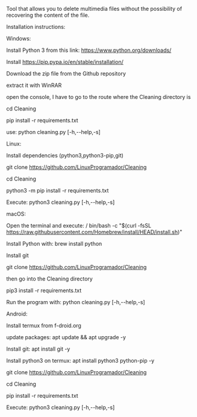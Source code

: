 Tool that allows you to delete multimedia files without the possibility of recovering the content of the file. 

Installation instructions:

Windows:

  Install Python 3 from this link: https://www.python.org/downloads/

  Install https://pip.pypa.io/en/stable/installation/
  
  Download the zip file from the Github repository 

  extract it with WinRAR 

  open the console, I have to go to the route where the Cleaning directory is

  cd Cleaning

  pip install -r requirements.txt
  
  use: python cleaning.py [-h,--help,-s]


Linux:
 
  Install dependencies (python3,python3-pip,git)

  git clone https://github.com/LinuxProgramador/Cleaning

  cd Cleaning

  python3 -m pip install -r requirements.txt
  
  Execute: python3 cleaning.py [-h,--help,-s]



macOS:

  Open the terminal and execute: / bin/bash -c "$(curl -fsSL https://raw.githubusercontent.com/Homebrew/install/HEAD/install.sh)"
  
  Install Python with: brew install python

  Install git 
  
  git clone https://github.com/LinuxProgramador/Cleaning

  then go into the Cleaning directory

  pip3 install -r requirements.txt
  
  Run the program with: python cleaning.py [-h,--help,-s]



Android:

 Install termux from f-droid.org
 
 update packages:  apt update && apt upgrade -y

 Install git: apt install git -y

 Install python3 on termux: apt install python3 python-pip -y

 git clone https://github.com/LinuxProgramador/Cleaning

 cd Cleaning

 pip install -r requirements.txt
 
 Execute: python3 cleaning.py [-h,--help,-s]
  

